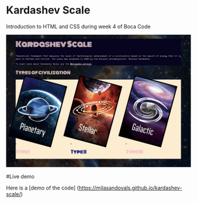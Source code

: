 # Kardashev Scale
Introduction to HTML and CSS during week 4 of Boca Code

![screen shot](./src/images/readme.png)

#Live demo 

Here is a [demo of the code] (https://milasandovals.github.io/kardashev-scale/)
